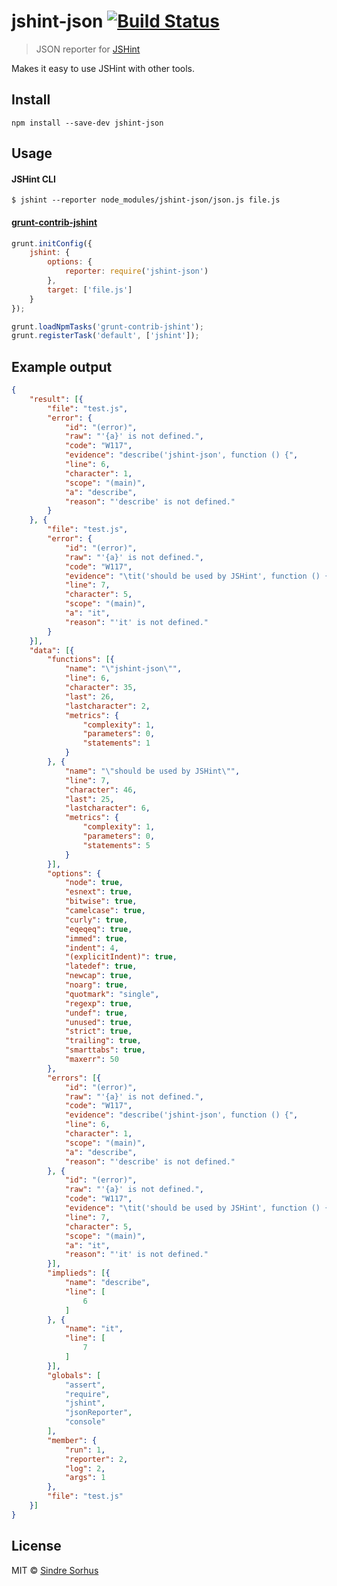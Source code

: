 # jshint-json [![Build Status](https://travis-ci.org/sindresorhus/jshint-json.svg?branch=master)](https://travis-ci.org/sindresorhus/jshint-json)

> JSON reporter for [JSHint](https://github.com/jshint/jshint)

Makes it easy to use JSHint with other tools.


## Install

```
npm install --save-dev jshint-json
```


## Usage

#### JSHint CLI

```
$ jshint --reporter node_modules/jshint-json/json.js file.js
```

#### [grunt-contrib-jshint](https://github.com/gruntjs/grunt-contrib-jshint)

```js
grunt.initConfig({
	jshint: {
		options: {
			reporter: require('jshint-json')
		},
		target: ['file.js']
	}
});

grunt.loadNpmTasks('grunt-contrib-jshint');
grunt.registerTask('default', ['jshint']);
```


## Example output

```json
{
	"result": [{
		"file": "test.js",
		"error": {
			"id": "(error)",
			"raw": "'{a}' is not defined.",
			"code": "W117",
			"evidence": "describe('jshint-json', function () {",
			"line": 6,
			"character": 1,
			"scope": "(main)",
			"a": "describe",
			"reason": "'describe' is not defined."
		}
	}, {
		"file": "test.js",
		"error": {
			"id": "(error)",
			"raw": "'{a}' is not defined.",
			"code": "W117",
			"evidence": "\tit('should be used by JSHint', function () {",
			"line": 7,
			"character": 5,
			"scope": "(main)",
			"a": "it",
			"reason": "'it' is not defined."
		}
	}],
	"data": [{
		"functions": [{
			"name": "\"jshint-json\"",
			"line": 6,
			"character": 35,
			"last": 26,
			"lastcharacter": 2,
			"metrics": {
				"complexity": 1,
				"parameters": 0,
				"statements": 1
			}
		}, {
			"name": "\"should be used by JSHint\"",
			"line": 7,
			"character": 46,
			"last": 25,
			"lastcharacter": 6,
			"metrics": {
				"complexity": 1,
				"parameters": 0,
				"statements": 5
			}
		}],
		"options": {
			"node": true,
			"esnext": true,
			"bitwise": true,
			"camelcase": true,
			"curly": true,
			"eqeqeq": true,
			"immed": true,
			"indent": 4,
			"(explicitIndent)": true,
			"latedef": true,
			"newcap": true,
			"noarg": true,
			"quotmark": "single",
			"regexp": true,
			"undef": true,
			"unused": true,
			"strict": true,
			"trailing": true,
			"smarttabs": true,
			"maxerr": 50
		},
		"errors": [{
			"id": "(error)",
			"raw": "'{a}' is not defined.",
			"code": "W117",
			"evidence": "describe('jshint-json', function () {",
			"line": 6,
			"character": 1,
			"scope": "(main)",
			"a": "describe",
			"reason": "'describe' is not defined."
		}, {
			"id": "(error)",
			"raw": "'{a}' is not defined.",
			"code": "W117",
			"evidence": "\tit('should be used by JSHint', function () {",
			"line": 7,
			"character": 5,
			"scope": "(main)",
			"a": "it",
			"reason": "'it' is not defined."
		}],
		"implieds": [{
			"name": "describe",
			"line": [
				6
			]
		}, {
			"name": "it",
			"line": [
				7
			]
		}],
		"globals": [
			"assert",
			"require",
			"jshint",
			"jsonReporter",
			"console"
		],
		"member": {
			"run": 1,
			"reporter": 2,
			"log": 2,
			"args": 1
		},
		"file": "test.js"
	}]
}
```


## License

MIT © [Sindre Sorhus](https://sindresorhus.com)
